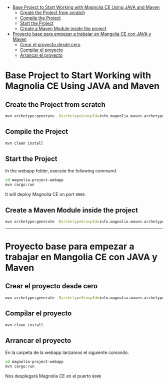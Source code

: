 - [Base Project to Start Working with Magnolia CE Using JAVA and Maven](#base-project-to-start-working-with-magnolia-ce-using-java-and-maven)
  - [Create the Project from scratch](#create-the-project-from-scratch)
  - [Compile the Project](#compile-the-project)
  - [Start the Project](#start-the-project)
  - [Create a Maven Module inside the project](#create-a-maven-module-inside-the-project)
- [Proyecto base para empezar a trabajar en Mangolia CE con JAVA y Maven](#proyecto-base-para-empezar-a-trabajar-en-mangolia-ce-con-java-y-maven)
  - [Crear el proyecto desde cero](#crear-el-proyecto-desde-cero)
  - [Compilar el proyecto](#compilar-el-proyecto)
  - [Arrancar el proyecto](#arrancar-el-proyecto)

# Base Project to Start Working with Magnolia CE Using JAVA and Maven

## Create the Project from scratch

```BASH
mvn archetype:generate -DarchetypeGroupId=info.magnolia.maven.archetypes -DarchetypeArtifactId=magnolia-project-archetype -DarchetypeVersion=RELEASE
```

## Compile the Project

```BASH
mvn clean install
```

## Start the Project

In the webapp folder, execute the following command.

```BASH
cd magnolia-project-webapp
mvn cargo:run
```

It will deploy Magnolia CE on port `8080`.

## Create a Maven Module inside the project

```BASH
mvn archetype:generate -DarchetypeGroupId=info.magnolia.maven.archetypes -DarchetypeArtifactId=magnolia-module-archetype -DarchetypeVersion=RELEASE
```

---

# Proyecto base para empezar a trabajar en Mangolia CE con JAVA y Maven

## Crear el proyecto desde cero

```BASH
mvn archetype:generate -DarchetypeGroupId=info.magnolia.maven.archetypes -DarchetypeArtifactId=magnolia-project-archetype -DarchetypeVersion=RELEASE
```

## Compilar el proyecto

```BASH
mvn clean install
```

## Arrancar el proyecto

En la carpeta de la webapp lanzamos el siguiente comando.

```BASH
cd magnolia-project-webapp
mvn cargo:run
```

Nos desplegará Magnolia CE en el puerto `8080`
